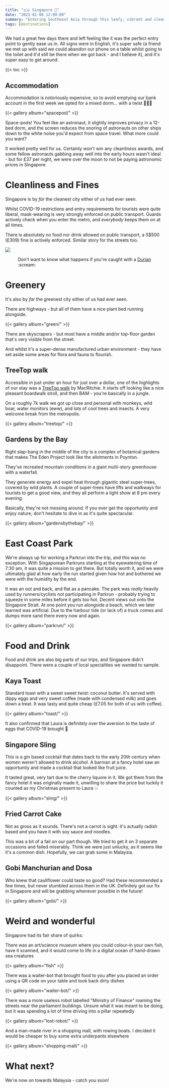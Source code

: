 ```yaml
---
title: "🇸🇬 Singapore 🌳"
date: "2023-01-08 12:00:00"
summary: "Entering Southeast Asia through this leafy, vibrant and clean city-state"
tags: [destinations]
---
```


We had a great few days there and left feeling like it was the perfect entry point to gently ease us in.
All signs were in English, it's super safe (a friend we met up with said we could abandon our phone on a table whilst going to the toilet and it'd still be there when we got back - and I believe it), and it's super easy to get around.

{{< toc >}}

## Accommodation

Accommodation is notoriously expensive, so to avoid emptying our bank account in the first week we opted for a mixed dorm... with a twist 🚀🚀🚀

{{< gallery album="spacepod/" >}}

Space-pods! You feel like an astronaut, it slightly improves privacy in a 12-bed dorm, and the screen reduces the snoring of astronauts on other ships down to the white noise you'd expect from space travel. What more could you want?

It worked pretty well for us. Certainly won't win any cleanliness awards, and some fellow astronauts gabbing away well into the early hours wasn't ideal - but for £37 per night, we were over the moon to not be paying astronomic prices in Singapore.

# Cleanliness and Fines

Singapore is by _far_ the cleanest city either of us had ever seen.

Whilst COVID-19 restrictions and entry requirements for tourists were quite liberal, mask-wearing is very strongly enforced on public transport. Guards actively check when you enter the metro, and _everybody_ keeps them on at all times.

There is absolutely no food nor drink allowed on public transport, a S$500 (£309) fine is actively enforced. Similar story for the streets too.

<img src="/IMG_20230106_123824.jpg" />
<figure>Don't want to know what happens if you're caught with a <a href="https://en.wikipedia.org/wiki/Durian">Durian</a> :scream:</figure>

# Greenery

It's also by _far_ the greenest city either of us had ever seen. 

There are highways - but all of them have a nice plant bed running alongside. 

{{< gallery album="green/" >}}

There are skyscrapers - but most have a middle and/or top-floor garden that's very visible from the street.

 And whilst it's a super-dense manufactured urban environment - they have set aside some areas for flora and fauna to flourish.

## TreeTop walk

Accessible in just under an hour for just over a dollar, one of the highlights of our stay was a [TreeTop walk](https://www.nparks.gov.sg/gardens-parks-and-nature/parks-and-nature-reserves/central-catchment-nature-reserve/treetop-walk) by MacRitchie.
It starts off looking like a nice pleasant boardwalk stroll, and then BAM - you're basically in a jungle.

On a roughly 7k walk we got up close and personal with monkeys, wild boar, water monitors (eww), and lots of cool trees and insects. A very welcome break from the metropolis.

{{< gallery album="treetop/" >}}

## Gardens by the Bay

Right slap-bang in the middle of the city is a complex of botanical gardens that makes The Eden Project look like the allotments in Poynton.

They've recreated mountain conditions in a giant multi-story greenhouse with a waterfall.

They generate energy and expel heat through gigantic steel super-trees, covered by wild plants. A couple of super-trees have lifts and walkways for tourists to get a good view, and they all perform a light show at 8 pm every evening.

Basically, they're not messing around. If you ever get the opportunity and enjoy nature, don't hesitate to dive in as it's quite spectacular.

{{< gallery album="gardensbythebay/" >}}


# East Coast Park

We're always up for working a Parkrun into the trip, and this was no exception. With Singaporean Parkruns starting at the eyewatering time of 7:30 am, it was quite a mission to get there. But totally worth it, and we were ultimately glad at how early the run started given how hot and bothered we were with the humidity by the end.

It was an out and back, and flat as a pancake. The park was *really* heavily used by runners/cyclists not participating in Parkrun - probably trying to squeeze in some miles before it gets too hot. Decent views out onto the Singapore Strait. At one point you run alongside a beach, which we later learned was artificial. Due to the harbour tide (or lack of) a truck comes and dumps more sand there every now and again.

{{< gallery album="parkrun/" >}}

# Food and Drink

Food and drink are also big parts of our trips, and Singapore didn't disappoint. There were a couple of local specialities we wanted to sample.

## Kaya Toast

Standard toast with a sweet sweet twist: coconut butter. It's served with dippy eggs and very sweet coffee (made with condensed milk) and goes down a treat. It was tasty and quite cheap (£7.05 for both of us with coffee).

{{< gallery album="toast/" >}}

It also confirmed that Laura is definitely over the aversion to the taste of eggs that COVID-19 brought :muscle: 

## Singapore Sling

This is a gin based cocktail that dates back to the early 20th century when women weren't allowed to drink alcohol. A barman at a fancy hotel saw an opportunity and made a cocktail that looked like fruit juice.

It tasted great, very tart due to the cherry liquore in it. We got them from the fancy hotel it was originally made it, unwilling to share the price but luckily it counted as my Christmas present to Laura :boom:

{{< gallery album="sling/" >}}

## Fried Carrot Cake

Not as gross as it sounds. There's not a carrot is sight: it's actually radish based and you have it with soy sauce and noodles.

This was a bit of a fail on our part though. We tried to get it on 3 separate occasions and failed miserably. Think we were just unlucky, as it seems like it's a common dish. Hopefully, we can grab some in Malaysia.

## Gobi Manchurian and Dosa

Who knew that cauliflower could taste so good? Had these recommended a few times, but never stumbled across them in the UK. Definitely got our fix in Singapore and will be grabbing whenever possible in the future!

{{< gallery album="gobi/" >}}

# Weird and wonderful

Singapore had its fair share of quirks:

There was an art/science museum where you could colour-in your own fish, have it scanned, and it would come to life in a digital ocean of hand-drawn sea creatures

{{< gallery album="fish" >}}

There was a waiter-bot that brought food to you after you placed an order using a QR code on your table and took back dirty dishes

{{< gallery album="waiter-bot/" >}}

There was a more useless robot labelled "Ministry of Finance" roaming the streets near the parliament buildings. Unsure what it was meant to be doing, but it was spending a lot of time driving into a pillar repeatedly

{{< gallery album="lost-robot/" >}}

And a man-made river in a shopping mall, with rowing boats. I decided it would be cheaper to buy some extra underpants elsewhere

{{< gallery album="shopping-mall/" >}}

# What next?

We're now on towards Malaysia - catch you soon!